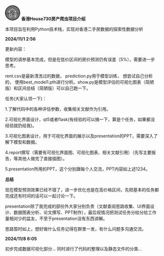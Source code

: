 ![logo.png](static%2Fimages%2Flogo.png)
**香港House730房产爬虫项目介绍‌**

本项目旨在利用Python技术栈，实现对香港二手房数据的探索性数据分析

**2024/11/1 2:56**

更新内容：

模型的调参基本完成，但是在低价区间的房价预测仍有误差（5%），需要进一步思考。

rent.csv是最新清洗过的数据， prediction.py用于模型训练， 想尝试自己分析的， 
使用best_model1.pth进行分析。show.py是模型评估的可视化图表（简陋版）和区间总结（简陋版）可以自己跑一下。

任务(大家认领一下)：

1.了解代码中的各种评估参数，收集相关文献作为引用。

2.可视化界面设计，qt5或者flask(有经验的可以搞一下，算是个任务，如果都没经验就扔给我)。

3.可视化图表设计，用于可视化界面的展示以及presentation的PPT，需要深入了解下模型和数据。

4.report撰写（需要有可视化界面图、可视化图表、相关文献引用）（先写主要报告，等其他人做完了直接插图）。

5.presentation所用的PPT，这个分别跟每个人交流，PPT内容如上述1234。

**总结**

现在模型预测效果已经不错了，进一步优化也是在高价格区间，先把基本的任务都完成还有时间的话可以一起讨论一下。

presentation除了我完成的部份外大家分别负责（文献查阅思路收集、UI界面设计、数据图表分析、论文撰写、PPT制作），最后视情况把测试任务分给分给工作量相对少的盆友，不至于presentation没有东西讲解。

思路暂时如上，想好做什么任务记得在群里一发，有什么问题多沟通交流。

**2024/11/8 6:05**

初步完成数据可视化部分... 同时进行了代码的整理以及静态文件的分类...
